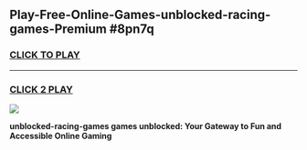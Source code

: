
## Play-Free-Online-Games-unblocked-racing-games-Premium #8pn7q
<h3>
<a href="https://premium.freeplayer.one?title=unblocked-racing-games&ref=8M">CLICK TO PLAY</a></h3>
<hr>

<h3>
<a href="https://premium.freeplayer.one?title=unblocked-racing-games&ref=8M">CLICK 2 PLAY</a>
  
</h3>

<a href="https://premium.freeplayer.one?title=unblocked-racing-games&ref=8M"><img src="https://clearcache.store/games.png"></a>


**unblocked-racing-games games unblocked: Your Gateway to Fun and Accessible Online Gaming**
